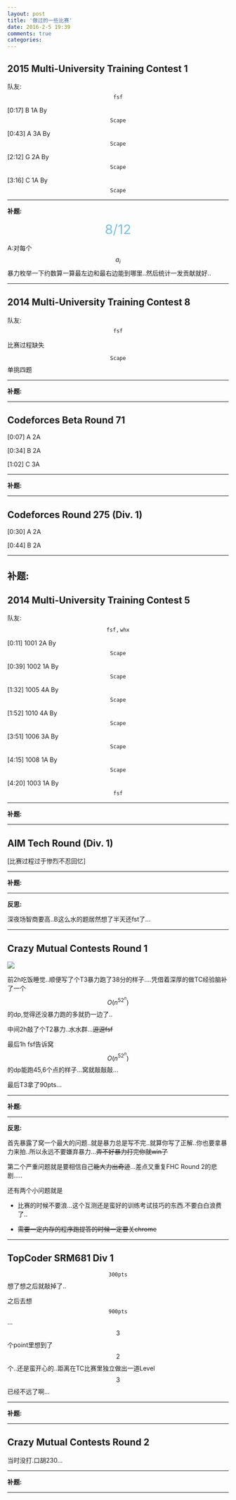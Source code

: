 ```yaml
---
layout: post
title: '做过的一些比赛'
date: 2016-2-5 19:39
comments: true
categories:
---
```


<script type="text/javascript" src="http://cdn.mathjax.org/mathjax/latest/MathJax.js?config=default"></script>
## 2015 Multi-University Training Contest 1

队友:$$\mathtt{fsf}$$

[0:17] B 1A  By $$\mathtt{Scape}$$

[0:43] A 3A  By $$\mathtt{Scape}$$

[2:12] G 2A  By $$\mathtt{Scape}$$

[3:16] C 1A  By $$\mathtt{Scape}$$

---

**补题:**

<div align="center"><span style="font-size:30px;color:#7bbfea;"   >8/12</span></p></div>


A:对每个$$a_i$$暴力枚举一下约数算一算最左边和最右边能到哪里..然后统计一发贡献就好..



---

## 2014 Multi-University Training Contest 8

队友:$$\mathtt{fsf}$$

比赛过程缺失

$$\mathtt{Scape}$$单挑四题


---

**补题:**

---

## Codeforces Beta Round 71

[0:07] A 2A

[0:34] B 2A

[1:02] C 3A

---

**补题:**

---

## Codeforces Round 275 (Div. 1)

[0:30] A 2A

[0:44] B 2A

---

**补题:**
---

## 2014 Multi-University Training Contest 5

队友:$$\mathtt{fsf,whx}$$

[0:11] 1001 2A  By $$\mathtt{Scape}$$

[0:39] 1002 1A  By $$\mathtt{Scape}$$

[1:32] 1005 4A  By $$\mathtt{Scape}$$

[1:52] 1010 4A  By $$\mathtt{Scape}$$

[3:51] 1006 3A  By $$\mathtt{Scape}$$

[4:15] 1008 1A  By $$\mathtt{Scape}$$

[4:20] 1003 1A  By $$\mathtt{fsf}$$

---

**补题:**

---

## AIM Tech Round (Div. 1)

[比赛过程过于惨烈不忍回忆]

---

**补题:**

---

**反思:**

深夜场智商要高..B这么水的题居然想了半天还fst了...

---

## Crazy Mutual Contests Round 1

![](http://7xoz7t.com1.z0.glb.clouddn.com/Crazy%20Mutual%20Contests%20Round%201%20Ranklist.jpg)

前2h吃饭睡觉..顺便写了个T3暴力跑了38分的样子....凭借着深厚的做TC经验脑补了一个$$O(n^52^n)$$的dp,觉得还没暴力跑的多就扔一边了..

中间2h敲了个T2暴力..水水群...<del>逗逗fsf</del>

最后1h fsf告诉窝$$O(n^52^n)$$的dp能跑45,6个点的样子...窝就敲敲敲...

最后T3拿了90pts...

---

**补题:**

---

**反思:**

首先暴露了窝一个最大的问题..就是暴力总是写不完..就算你写了正解..你也要拿暴力来拍..所以永远不要嫌弃暴力...<del>弄不好暴力打完你就win了</del>

第二个严重问题就是要相信自己<del>能大力出奇迹</del>...差点又重复FHC Round 2的悲剧.....

还有两个小问题就是

- 比赛的时候不要浪...这个互测还是蛮好的训练考试技巧的东西.不要白白浪费了..

- <del>需要一定内存的程序跑提答的时候一定要关chrome</del>

---

## TopCoder SRM681 Div 1

$$\mathtt{300pts}$$想了想之后就敲掉了..

之后去想$$\mathtt{900pts}$$...$$3$$个point里想到了$$2$$个..还是蛮开心的..距离在TC比赛里独立做出一道Level $$3$$已经不远了啊...

---

**补题:**

---


## Crazy Mutual Contests Round 2

当时没打.口胡230...

---

**补题:**

---

